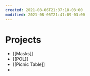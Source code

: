 ```yaml
---
created: 2021-08-06T21:37:18-03:00
modified: 2021-08-06T21:41:09-03:00
---
```


# Projects

- [[Masks]]
- [[POL]]
- [[Picnic Table]]
-
